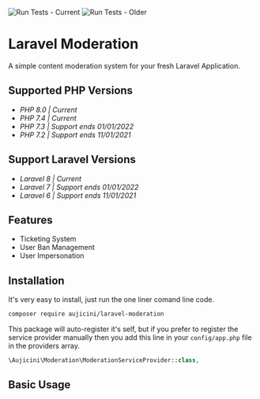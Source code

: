 ![Run Tests - Current](https://github.com/Aujicini/laravel-moderation/workflows/Run%20Tests%20-%20Current/badge.svg)
![Run Tests - Older](https://github.com/Aujicini/laravel-moderation/workflows/Run%20Tests%20-%20Older/badge.svg)

# Laravel Moderation

A simple content moderation system for your fresh Laravel Application.

## Supported PHP Versions

- <i>PHP 8.0 | Current</i>
- <i>PHP 7.4 | Current</i>
- <i>PHP 7.3 | Support ends 01/01/2022</i>
- <i>PHP 7.2 | Support ends 11/01/2021</i>

## Support Laravel Versions

- <i>Laravel 8 | Current</i>
- <i>Laravel 7 | Support ends 01/01/2022</i>
- <i>Laravel 6 | Support ends 11/01/2021</i>

## Features

- Ticketing System
- User Ban Management
- User Impersonation

## Installation

It's very easy to install, just run the one liner comand line code.

```sh
composer require aujicini/laravel-moderation
```

This package will auto-register it's self, but if you prefer to register the service provider manually then you add this line in your `config/app.php` file in the providers array.

```php
\Aujicini\Moderation\ModerationServiceProvider::class,
```

## Basic Usage
